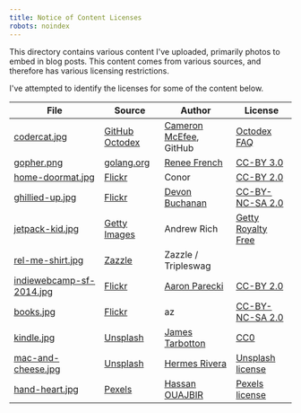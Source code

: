 ```yaml
---
title: Notice of Content Licenses
robots: noindex
---
```


This directory contains various content I've uploaded, primarily photos to embed
in blog posts. This content comes from various sources, and therefore has
various licensing restrictions.

I've attempted to identify the licenses for some of the content below.

| File                                                                                          | Source                                                                                           | Author                                              | License                                                                     |
| --------------------------------------------------------------------------------------------- | ------------------------------------------------------------------------------------------------ | --------------------------------------------------- | --------------------------------------------------------------------------- |
| [codercat.jpg](/2013/testing-in-go-github/codercat.jpg)                                       | [GitHub Octodex](https://octodex.github.com/codercat/)                                           | [Cameron McEfee](http://cameronmcefee.com/), GitHub | [Octodex FAQ](https://octodex.github.com/faq/)                              |
| [gopher.png](/2013/testing-in-go-github/gopher.png)                                           | [golang.org](https://golang.org/doc/gopher/gophercolor.png)                                      | [Renee French](http://www.reneefrench.com/)         | [CC-BY 3.0](https://creativecommons.org/licenses/by/3.0/)                   |
| [home-doormat.jpg](/2013/a-place-to-call-home/home-doormat.jpg)                               | [Flickr](https://www.flickr.com/photos/ronocdh/4456877019/)                                      | Conor                                               | [CC-BY 2.0](https://creativecommons.org/licenses/by/2.0/)                   |
| [ghillied-up.jpg](/2014/a-self-hosted-alternative-to-jetpacks-photon-service/ghillied-up.jpg) | [Flickr](https://www.flickr.com/photos/divinenephron/4857328881/)                                | [Devon Buchanan](http://divinenephron.co.uk/)       | [CC-BY-NC-SA 2.0](https://creativecommons.org/licenses/by-nc-sa/2.0/)       |
| [jetpack-kid.jpg](/2014/a-self-hosted-alternative-to-jetpacks-photon-service/jetpack-kid.jpg) | [Getty Images](http://www.gettyimages.com/detail/photo/jetpack-kid-royalty-free-image/143920872) | Andrew Rich                                         | [Getty Royalty Free](http://www.gettyimages.com/Corporate/LicenseInfo.aspx) |
| [rel-me-shirt.jpg](/2014/wordpress-social-menus-rel-me/rel-me-shirt.jpg)                      | [Zazzle](http://www.zazzle.com/i_love_me_some_rel_me_shirt-235414618479188408)                   | Zazzle / Tripleswag                                 |
| [indiewebcamp-sf-2014.jpg](/2014/indiewebcamp-2014/indiewebcamp-sf-2014.jpg)                  | [Flickr](https://www.flickr.com/photos/aaronpk/13012345474/)                                     | [Aaron Parecki](https://aaronparecki.com/)          | [CC-BY 2.0](https://creativecommons.org/licenses/by/2.0/)                   |
| [books.jpg](/2015/books-i-read-in-2014/books.jpg)                                             | [Flickr](https://www.flickr.com/photos/azrasta/5088254388/)                                      | az                                                  | [CC-BY-NC-SA 2.0](https://creativecommons.org/licenses/by-nc-sa/2.0/)       |
| [kindle.jpg](/2016/books-i-read-in-2015/kindle.jpg)                                           | [Unsplash](https://unsplash.com/photos/gm18kqu9TxQ)                                              | [James Tarbotton](http://www.jamestarbotton.com/)   | [CC0](https://creativecommons.org/publicdomain/zero/1.0/)                   |
| [mac-and-cheese.jpg](/2021/mac-and-cheese/mac-and-cheese.jpg)                                 | [Unsplash](https://unsplash.com/photos/lLpccUSDWQg)                                              | [Hermes Rivera](https://unsplash.com/@hermez777)    | [Unsplash license](https://unsplash.com/license)                            |
| [hand-heart.jpg](/2021/intentionally-positive/hand-heart.jpg)                                 | [Pexels](https://www.pexels.com/photo/1535244/)                                                  | [Hassan OUAJBIR](https://ouajbir.com)               | [Pexels license](https://www.pexels.com/license/)                           |
